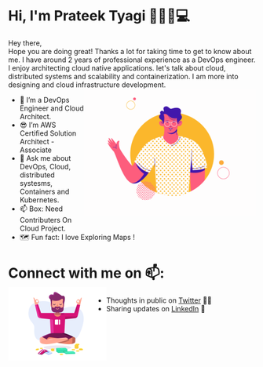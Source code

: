 # Hi, I'm Prateek Tyagi  👋🏾‍👨💻


Hey there, <br/>
Hope you are doing great! Thanks a lot for taking time to get to know about me. I have around 2 years of professional experience as a DevOps engineer. I enjoy architecting cloud native applications. let's talk about cloud, distributed systems and scalability and containerization. I am more into designing and cloud infrastructure development. <img align="right" src="https://github.com/Prateek-Tyagi/Prateek-Tyagi/blob/main/images/9fc2126eec2c0a3876e3f2097af9b983.gif" alt="Illustration of ready" width=350px height=260px/>


- 📱 I’m a DevOps Engineer and Cloud Architect.
- 😎 I’m AWS Certified Solution Architect - Associate
- 💬 Ask me about DevOps, Cloud, distributed systesms, Containers and Kubernetes.
- 📫 Box: Need Contributers On Cloud Project.
- 🗺️ Fun fact: I love Exploring Maps !



# Connect with me on 📫: <img align="left" width="200" height="150" src="https://github.com/Prateek-Tyagi/Prateek-Tyagi/blob/main/images/080f909da46192c0db62b76330302b0c.gif?raw=true">
- Thoughts in public on <a href="https://twitter.com/PrateekRajvats">Twitter</a> ✍🏾
- Sharing updates on <a href="https://www.linkedin.com/in/parteekrajvats/">LinkedIn</a> 💼

